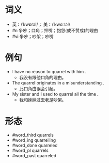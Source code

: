 # 词义
- 英：/ˈkwɒrəl/； 美：/ˈkwɑːrəl/
- #n 争吵；口角；拌嘴；抱怨(或不赞成)的理由
- #vi 争吵；吵架；吵嘴
# 例句
- I have no reason to quarrel with him .
	- 我没有跟他口角的理由。
- The quarrel originates in a misunderstanding .
	- 此口角由误会引起。
- My sister and I used to quarrel all the time .
	- 我和妹妹过去老是吵架。
# 形态
- #word_third quarrels
- #word_ing quarrelling
- #word_done quarreled
- #word_pl quarrels
- #word_past quarreled
